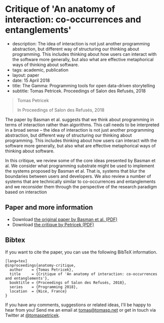 # Critique of 'An anatomy of interaction: co-occurrences and entanglements'

 - description:  The idea of interaction is not just another programming abstraction, but different
    way of structuring our thinking about programming. This includes thinking about how users can
    interact with the software more generally, but also what are effective metaphorical ways of
    thinking about software. 
 - tags: academic, publication
 - layout: paper
 - date: 15 April 2018
 - title: The Gamma: Programming tools for open data-driven storytelling
 - subtitle: Tomas Petricek. Proceedings of Salon des Refusés, 2018

> Tomas Petricek
>
> In Proceedings of Salon des Refusés, 2018

The paper by Basman et al. suggests that we think about programming in terms of interaction rather
than algorithms. This call needs to be interpreted in a broad sense – the idea of interaction is not
just another programming abstraction, but different way of structuring our thinking about
programming. This includes thinking about how users can interact with the software more generally,
but also what are effective metaphorical ways of thinking about software.

In this critique, we review some of the core ideas presented by Basman et al. We consider what
programming substrate might be used to implement the systems proposed by Basman et al. That is,
systems that blur the boundaries between users and developers. We also review a number of systems
that are technically similar to co-occurrences and entanglements and we reconsider them through
the perspective of the research paradigm based on interaction

## Paper and more information

 - Download [the original paper by Basman et al. (PDF)](paper.pdf)
 - Download [the critique by Petricek (PDF)](critique.pdf)

## <a id="cite">Bibtex</a>
If you want to cite the paper, you can use the following BibTeX information.

    [lang=tex]
    @inproceedings{anatomy-critique,
      author    = {Tomas Petricek},
      title     = {Critique of 'An anatomy of interaction: co-occurrences and entanglements'},
      booktitle = {Proceedings of Salon des Refusés, 2018},
      series    = {Programming 2018},
      location  = {Nice, France}
    }

If you have any comments, suggestions or related ideas, I'll be happy to
hear from you! Send me an email at [tomas@tomasp.net](mailto:tomas@tomasp.net)
or get in touch via Twitter at [@tomaspetricek](http://twitter.com/tomaspetricek).
